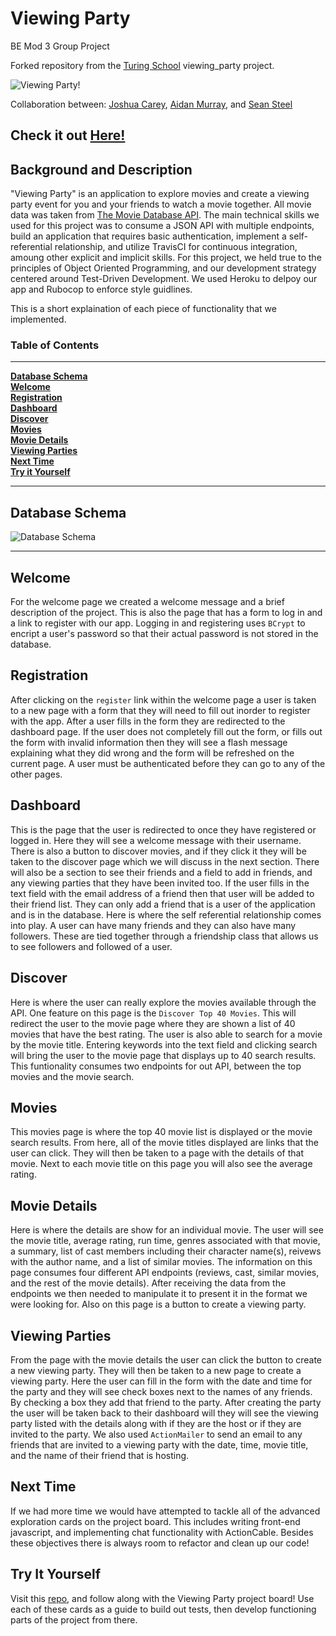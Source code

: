 # Viewing Party
BE Mod 3 Group Project

Forked repository from the [Turing School](https://turing.io/) viewing_party project.


![Viewing Party!](https://media1.giphy.com/media/F47qASXDMJcOY/100.webp?cid=5a38a5a2xx88e5fr1rrpuiewzlzxt6bp8352tvkzabpu3bb8&rid=100.webp)




Collaboration between: [Joshua Carey](https://github.com/jdcarey128), [Aidan Murray](https://github.com/TeknoServal), and [Sean Steel](https://github.com/s-steel)


## Check it out [Here!](https://viewing-party-2008-jas.herokuapp.com/)


## Background and Description

"Viewing Party" is an application to explore movies and create a viewing party event for you and your friends to watch a movie together.  All movie data was taken from [The Movie Database API](https://www.themoviedb.org/).  The main technical skills we used for this project was to consume a JSON API with multiple endpoints, build an application that requires basic authentication, implement a self-referential relationship, and utilize TravisCI for continuous integration, amoung other explicit and implicit skills.  For this project, we held true to the principles of Object Oriented Programming, and our development strategy centered around Test-Driven Development.  We used Heroku to delpoy our app and Rubocop to enforce style guidlines.

This is a short explaination of each piece of functionality that we implemented.


### Table of Contents
***
**[Database Schema](#database-schema)**<br>
**[Welcome](#welcome)**<br>
**[Registration](#registration)**<br>
**[Dashboard](#dashboard)**<br>
**[Discover](#discover)**<br>
**[Movies](#movies)**<br>
**[Movie Details](#movie-details)**<br>
**[Viewing Parties](#viewing-parties)**<br>
**[Next Time](#next-time)**<br>
**[Try it Yourself](#try-it-yourself)**<br>

***

## Database Schema

![Database Schema](https://user-images.githubusercontent.com/65255478/101717251-2a89ac80-3a5c-11eb-9bab-2716fcf09457.png)

***

## Welcome

For the welcome page we created a welcome message and a brief description of the project.  This is also the page that has a form to log in and a link to register with our app.  Logging in and registering uses `BCrypt` to encript a user's password so that their actual password is not stored in the database.

## Registration

After clicking on the `register` link within the welcome page a user is taken to a new page with a form that they will need to fill out inorder to register with the app.  After a user fills in the form they are redirected to the dashboard page.  If the user does not completely fill out the form, or fills out the form with invalid information then they will see a flash message explaining what they did wrong and the form will be refreshed on the current page.  A user must be authenticated before they can go to any of the other pages.

## Dashboard

This is the page that the user is redirected to once they have registered or logged in.  Here they will see a welcome message with their username.  There is also a button to discover movies, and if they click it they will be taken to the discover page which we will discuss in the next section.  There will also be a section to see their friends and a field to add in friends, and any viewing parties that they have been invited too.  If the user fills in the text field with the email address of a friend then that user will be added to their friend list.  They can only add a friend that is a user of the application and is in the database.  Here is where the self referential relationship comes into play.  A user can have many friends and they can also have many followers.  These are tied together through a friendship class that allows us to see followers and followed of a user.

## Discover

Here is where the user can really explore the movies available through the API.  One feature on this page is the `Discover Top 40 Movies`.  This will redirect the user to the movie page where they are shown a list of 40 movies that have the best rating.  The user is also able to search for a movie by the movie title.  Entering keywords into the text field and clicking search will bring the user to the movie page that displays up to 40 search results.  This funtionality consumes two endpoints for out API, between the top movies and the movie search.

## Movies

This movies page is where the top 40 movie list is displayed or the movie search results.  From here, all of the movie titles displayed are links that the user can click.  They will then be taken to a page with the details of that movie.  Next to each movie title on this page you will also see the average rating.

## Movie Details

Here is where the details are show for an individual movie.  The user will see the movie title, average rating, run time, genres associated with that movie, a summary, list of cast members including their character name(s), reivews with the author name, and a list of similar movies.  The information on this page consumes four different API endpoints (reviews, cast, similar movies, and the rest of the movie details).  After receiving the data from the endpoints we then needed to manipulate it to present it in the format we were looking for.  Also on this page is a button to create a viewing party.  

## Viewing Parties

From the page with the movie details the user can click the button to create a new viewing party.  They will then be taken to a new page to create a viewing party.  Here the user can fill in the form with the date and time for the party and they will see check boxes next to the names of any friends.  By checking a box they add that friend to the party.  After creating the party the user will be taken back to their dashboard will they will see the viewing party listed with the details along with if they are the host or if they are invited to the party.  We also used `ActionMailer` to send an email to any friends that are invited to a viewing party with the date, time, movie title, and the name of their friend that is hosting.

## Next Time

If we had more time we would have attempted to tackle all of the advanced exploration cards on the project board.  This includes writing front-end javascript, and implementing chat functionality with ActionCable.  Besides these objectives there is always room to refactor and clean up our code!

## Try It Yourself

Visit this [repo](https://github.com/turingschool-examples/viewing_party), and follow along with the Viewing Party project board!  Use each of these cards as a guide to build out tests, then develop functioning parts of the project from there.
